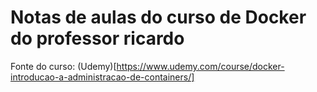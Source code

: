 # Notas de aulas do curso de Docker do professor ricardo

Fonte do curso: (Udemy)[https://www.udemy.com/course/docker-introducao-a-administracao-de-containers/]